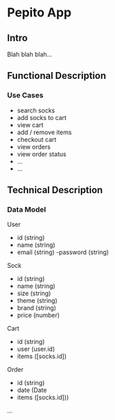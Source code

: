 # Pepito App

## Intro

<!-- ![](html del gif x) -->

Blah blah blah...

## Functional Description

### Use Cases

<!-- Cosas que el usuario podrá hacer en la aplicación (cosas que aporten valor, cosas tipo Login, Register... sobran) -->
- search socks
- add socks to cart
- view cart
- add / remove items
- checkout cart
- view orders
- view order status
- ...
- ...

## Technical Description

### Data Model

User
- id (string)
- name (string)
- email (string)
-password (string)

Sock
- id (string)
- name (string)
- size (string)
- theme (string)
- brand (string)
- price (number)

Cart
- id (string)
- user (user.id)
- items ([socks.id])

Order
- id (string)
- date (Date
- items ([socks.id]))

...